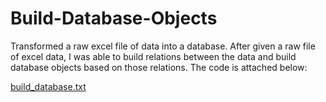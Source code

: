 # Build-Database-Objects
Transformed a raw excel file of data into a database.
After given a raw file of excel data, I was able to build relations between the data and build database objects based on those relations. The code is attached below:







[build_database.txt](https://github.com/hajirahkhan/Build-Database-Objects/files/7200168/build_database.txt)

